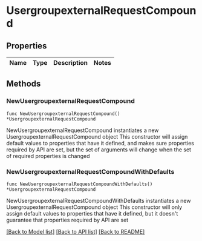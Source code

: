 # UsergroupexternalRequestCompound

## Properties

Name | Type | Description | Notes
------------ | ------------- | ------------- | -------------

## Methods

### NewUsergroupexternalRequestCompound

`func NewUsergroupexternalRequestCompound() *UsergroupexternalRequestCompound`

NewUsergroupexternalRequestCompound instantiates a new UsergroupexternalRequestCompound object
This constructor will assign default values to properties that have it defined,
and makes sure properties required by API are set, but the set of arguments
will change when the set of required properties is changed

### NewUsergroupexternalRequestCompoundWithDefaults

`func NewUsergroupexternalRequestCompoundWithDefaults() *UsergroupexternalRequestCompound`

NewUsergroupexternalRequestCompoundWithDefaults instantiates a new UsergroupexternalRequestCompound object
This constructor will only assign default values to properties that have it defined,
but it doesn't guarantee that properties required by API are set


[[Back to Model list]](../README.md#documentation-for-models) [[Back to API list]](../README.md#documentation-for-api-endpoints) [[Back to README]](../README.md)


